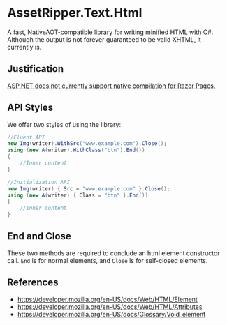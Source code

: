 ﻿# AssetRipper.Text.Html

A fast, NativeAOT-compatible library for writing minified HTML with C#. Although the output is not forever guaranteed to be valid XHTML, it currently is.

## Justification

[ASP.NET does not currently support native compilation for Razor Pages.](https://learn.microsoft.com/en-us/aspnet/core/fundamentals/native-aot?view=aspnetcore-8.0)

## API Styles

We offer two styles of using the library:

```cs
//Fluent API
new Img(writer).WithSrc("www.example.com").Close();
using (new A(writer).WithClass("btn").End())
{
	//Inner content
}

//Initialization API
new Img(writer) { Src = "www.example.com" }.Close();
using (new A(writer) { Class = "btn" }.End())
{
	//Inner content
}
```

## End and Close

These two methods are required to conclude an html element constructor call. `End` is for normal elements, and `Close` is for self-closed elements.

## References

* https://developer.mozilla.org/en-US/docs/Web/HTML/Element
* https://developer.mozilla.org/en-US/docs/Web/HTML/Attributes
* https://developer.mozilla.org/en-US/docs/Glossary/Void_element